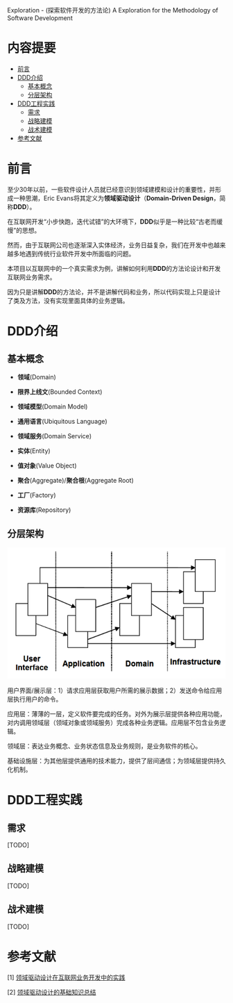 Exploration - (探索软件开发的方法论) A Exploration for the Methodology of Software Development  

内容提要
=======
* [前言](#前言)
* [DDD介绍](#DDD介绍)
    * [基本概念](#基本概念)
    * [分层架构](#分层架构)
* [DDD工程实践](#DDD工程实践)
    * [需求](#需求)
    * [战略建模](#战略建模)
    * [战术建模](#战术建模)
* [参考文献](#参考文献)
 
前言
===

至少30年以前，一些软件设计人员就已经意识到领域建模和设计的重要性，并形成一种思潮，Eric Evans将其定义为**领域驱动设计**（**Domain-Driven Design**，简称**DDD**）。

在互联网开发“小步快跑，迭代试错”的大环境下，**DDD**似乎是一种比较“古老而缓慢”的思想。

然而，由于互联网公司也逐渐深入实体经济，业务日益复杂，我们在开发中也越来越多地遇到传统行业软件开发中所面临的问题。

本项目以互联网中的一个真实需求为例，讲解如何利用**DDD**的方法论设计和开发互联网业务需求。

因为只是讲解**DDD**的方法论，并不是讲解代码和业务，所以代码实现上只是设计了类及方法，没有实现里面具体的业务逻辑。

DDD介绍
======

基本概念
------
- **领域**(Domain)

- **限界上线文**(Bounded Context)

- **领域模型**(Domain Model)

- **通用语言**(Ubiquitous Language)

- **领域服务**(Domain Service)

- **实体**(Entity)

- **值对象**(Value Object)

- **聚合**(Aggregate)/**聚合根**(Aggregate Root)

- **工厂**(Factory)

- **资源库**(Repository)

分层架构
-------
![ddd-layer](assets/ddd-layer.png)

用户界面/展示层：1）请求应用层获取用户所需的展示数据；2）发送命令给应用层执行用户的命令。

应用层：薄薄的一层，定义软件要完成的任务。对外为展示层提供各种应用功能，对内调用领域层（领域对象或领域服务）完成各种业务逻辑。应用层不包含业务逻辑。

领域层：表达业务概念、业务状态信息及业务规则，是业务软件的核心。

基础设施层：为其他层提供通用的技术能力，提供了层间通信；为领域层提供持久化机制。

DDD工程实践
=========

需求
---

[TODO]

战略建模
----

[TODO]

战术建模
----

[TODO]

参考文献
=======
[1] [领域驱动设计在互联网业务开发中的实践](https://zhuanlan.zhihu.com/p/32459776)

[2] [领域驱动设计的基础知识总结](https://www.cnblogs.com/butterfly100/p/7827870.html)



